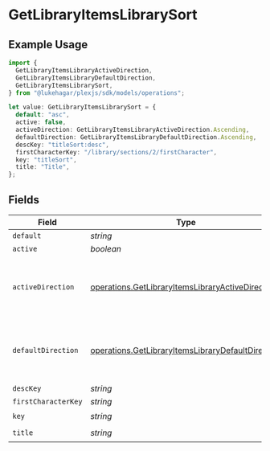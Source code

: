# GetLibraryItemsLibrarySort

## Example Usage

```typescript
import {
  GetLibraryItemsLibraryActiveDirection,
  GetLibraryItemsLibraryDefaultDirection,
  GetLibraryItemsLibrarySort,
} from "@lukehagar/plexjs/sdk/models/operations";

let value: GetLibraryItemsLibrarySort = {
  default: "asc",
  active: false,
  activeDirection: GetLibraryItemsLibraryActiveDirection.Ascending,
  defaultDirection: GetLibraryItemsLibraryDefaultDirection.Ascending,
  descKey: "titleSort:desc",
  firstCharacterKey: "/library/sections/2/firstCharacter",
  key: "titleSort",
  title: "Title",
};
```

## Fields

| Field                                                                                                                         | Type                                                                                                                          | Required                                                                                                                      | Description                                                                                                                   | Example                                                                                                                       |
| ----------------------------------------------------------------------------------------------------------------------------- | ----------------------------------------------------------------------------------------------------------------------------- | ----------------------------------------------------------------------------------------------------------------------------- | ----------------------------------------------------------------------------------------------------------------------------- | ----------------------------------------------------------------------------------------------------------------------------- |
| `default`                                                                                                                     | *string*                                                                                                                      | :heavy_minus_sign:                                                                                                            | N/A                                                                                                                           | asc                                                                                                                           |
| `active`                                                                                                                      | *boolean*                                                                                                                     | :heavy_minus_sign:                                                                                                            | N/A                                                                                                                           | false                                                                                                                         |
| `activeDirection`                                                                                                             | [operations.GetLibraryItemsLibraryActiveDirection](../../../sdk/models/operations/getlibraryitemslibraryactivedirection.md)   | :heavy_minus_sign:                                                                                                            | The direction of the sort. Can be either `asc` or `desc`.<br/>                                                                | asc                                                                                                                           |
| `defaultDirection`                                                                                                            | [operations.GetLibraryItemsLibraryDefaultDirection](../../../sdk/models/operations/getlibraryitemslibrarydefaultdirection.md) | :heavy_minus_sign:                                                                                                            | The direction of the sort. Can be either `asc` or `desc`.<br/>                                                                | asc                                                                                                                           |
| `descKey`                                                                                                                     | *string*                                                                                                                      | :heavy_minus_sign:                                                                                                            | N/A                                                                                                                           | titleSort:desc                                                                                                                |
| `firstCharacterKey`                                                                                                           | *string*                                                                                                                      | :heavy_minus_sign:                                                                                                            | N/A                                                                                                                           | /library/sections/2/firstCharacter                                                                                            |
| `key`                                                                                                                         | *string*                                                                                                                      | :heavy_check_mark:                                                                                                            | N/A                                                                                                                           | titleSort                                                                                                                     |
| `title`                                                                                                                       | *string*                                                                                                                      | :heavy_check_mark:                                                                                                            | N/A                                                                                                                           | Title                                                                                                                         |